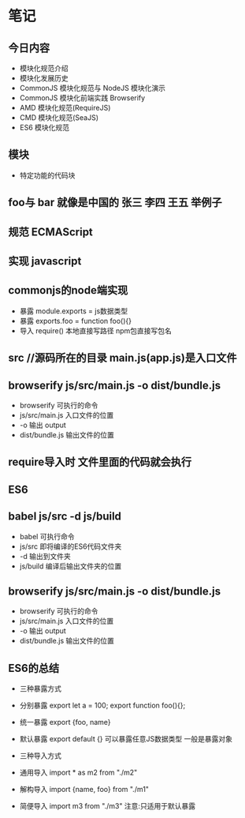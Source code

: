 # 笔记

## 今日内容
* 模块化规范介绍
* 模块化发展历史
* CommonJS 模块化规范与 NodeJS 模块化演示
* CommonJS 模块化前端实践 Browserify
* AMD 模块化规范(RequireJS)
* CMD 模块化规范(SeaJS)
* ES6 模块化规范



##  模块 
* 特定功能的代码块

## foo与 bar 就像是中国的 张三 李四 王五 举例子

## 规范  ECMAScript
## 实现  javascript

## commonjs的node端实现
* 暴露 module.exports = js数据类型
* 暴露 exports.foo = function foo(){}
* 导入 require()  本地直接写路径  npm包直接写包名

## src //源码所在的目录  main.js(app.js)是入口文件

## browserify js/src/main.js -o dist/bundle.js

* browserify        可执行的命令
* js/src/main.js    入口文件的位置
* -o                输出  output
* dist/bundle.js    输出文件的位置

## require导入时 文件里面的代码就会执行

##   ES6
## babel js/src -d js/build
* babel      可执行命令
* js/src     即将编译的ES6代码文件夹
* -d         输出到文件夹
* js/build   编译后输出文件夹的位置

## browserify js/src/main.js -o dist/bundle.js

* browserify        可执行的命令
* js/src/main.js    入口文件的位置
* -o                输出  output
* dist/bundle.js    输出文件的位置

## ES6的总结


* 三种暴露方式
* 分别暴露   export let a = 100; export function foo(){};
* 统一暴露   export {foo, name}
* 默认暴露   export default {}  可以暴露任意JS数据类型 一般是暴露对象

* 三种导入方式
* 通用导入 import * as m2 from "./m2"
* 解构导入 import {name, foo} from "./m1"
* 简便导入 import m3 from "./m3"  注意:只适用于默认暴露


